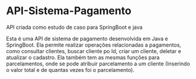 # API-Sistema-Pagamento
API criada como estudo de caso para SpringBoot e java

Esta é uma API de sistema de pagamento desenvolvida em Java e SpringBoot. Ela permite realizar operações relacionadas a pagamentos, como consultar clientes, buscar cliente po Id, criar um cliente, deletar e atualizar o cadastro. Ela também tem as mesmas funções para parcelamentos, onde se pode atribuir parcelamento a um cliente (Inserindo o valor total e de quantas vezes foi o parcelamento). 
